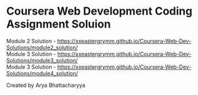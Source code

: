 # Coursera Web Development Coding Assignment Soluion

Module 2 Solution - https://xxeastergrymm.github.io/Coursera-Web-Dev-Solutions/module2_solution/<br/>
Module 3 Solution - https://xxeastergrymm.github.io/Coursera-Web-Dev-Solutions/module3_solution/<br/>
Module 3 Solution - https://xxeastergrymm.github.io/Coursera-Web-Dev-Solutions/module4_solution/

Created by Arya Bhattacharyya
